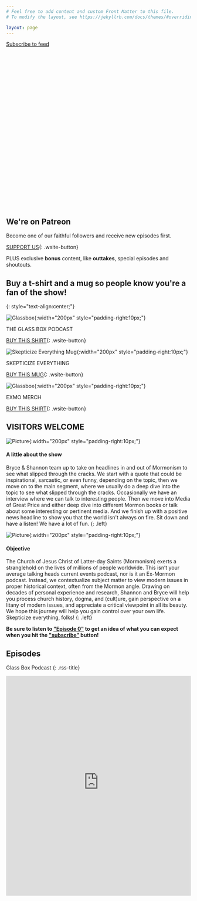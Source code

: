 ```yaml
---
# Feel free to add content and custom Front Matter to this file.
# To modify the layout, see https://jekyllrb.com/docs/themes/#overriding-theme-defaults

layout: page
---
```


<!--
<div class="hero-image" style='background-image: linear-gradient(rgba(0, 0, 0, 0.5), rgba(0, 0, 0, 0.5)), url("GBP website cover.png"); height: 30em; background-position: center; background-repeat: no-repeat; background-size: cover; position: relative;'>
  <div class="hero-text" style='text-align: center; position: absolute; top: 50%; left: 50%; transform: translate(-50%, -50%); color: white; '>
    <h2>A PEEK INSIDE DEEP MORMON DOCTRINE & CULTURE</h2>
    <p>Host - Bryce Blankenagel</p>
    <p>Co-host - Shannon Grover</p>
  </div>
</div>
-->

<script>
  window.podcastData = {"title":"The Glassbox Podcast","subtitle":"Skepticize Everything!","description":"Glass Box Podcast takes a dive into a plethora of topics in and out of Mormonism. We start with a motivational, then headlines centered around the Mormon Church, recommend and review a TV show or movie that you NEED to check out, before we \"unbox\" deep Mormon doctrine. Sometimes we have a guest interview, or Mormon Leaks segment. Finally, we wrap up with a heartwarming headline you may have missed in all the chaos of current events. Hopefully we'll leave you feeling like the world isn't actually on fire in spite of what other media may have you believe.","cover":"GBPUpdate-small-res.jpg","feeds":[{"type":"audio","format":"mp3","url":"http://glassboxpodcast.libsyn.com/rss"}]}
</script>
<script class="podlove-subscribe-button" src="https://cdn.podlove.org/subscribe-button/javascripts/app.js" data-language="en" data-size="medium" data-json-data="podcastData" data-color="#f6b647"></script>
<noscript><a href="https://glassboxpodcast.libsyn.com/rss">Subscribe to feed</a></noscript>

<div class="hero-image" style='background-image: url("GBP website cover.png"); height: 30em'></div>

<!-- ![Glassbox](GBP website cover.png){} -->

<div class="patreon_section"  markdown=1>

## We're on Patreon

Become one of our faithful followers and receive new episodes first.


[<span class="wsite-button-inner">SUPPORT US</span>](https://www.patreon.com/GlassBoxPod){: .wsite-button}

PLUS exclusive **bonus** content, like **outtakes**, special episodes and shoutouts.

</div>


## Buy a t-shirt and a mug so people know you're a fan of the show!
{: style="text-align:center;"}

<div class="row">
  <div class="column3" markdown="1">

![Glassbox](gbp_shirt1.jpg){:width="200px" style="padding-right:10px;"}

THE GLASS BOX PODCAST

[<span class="wsite-button-inner">BUY THIS SHIRT</span>](https://exmomerch.creator-spring.com/listing/glass-box-podcast?product=2&variation=576&size=279){: .wsite-button}

  </div>
  <div class="column3" markdown="1">

![Skepticize Everything Mug](gbp_mug1.jpg){:width="200px" style="padding-right:10px;"}

SKEPTICIZE EVERYTHING

[<span class="wsite-button-inner">BUY THIS MUG</span>](https://exmomerch.creator-spring.com/listing/skepticize-everything-glass-bo?product=658){: .wsite-button}

  </div>
  <div class="column3" markdown="1">

![Glassbox](gbp_shirt2.jpg){:width="200px" style="padding-right:10px;"}

EXMO MERCH

[<span class="wsite-button-inner">BUY THIS SHIRT</span>](https://exmomerch.creator-spring.com/listing/wear-the-truth-exmormon-mercha?product=2&variation=568&size=279){: .wsite-button}

  </div>
</div>


## VISITORS WELCOME

<div class="row">
  <div class="column2" markdown="1">

![Picture](GBPUpdate-full-res.png){:width="200px" style="padding-right:10px;"}

#### A little about the show

Bryce & Shannon team up to take on headlines in and out of Mormonism to see
what slipped through the cracks. We start with a quote that could be
inspirational, sarcastic, or even funny, depending on the topic, then we move
on to the main segment, where we usually do a deep dive into the topic to see
what slipped through the cracks. Occasionally we have an interview where we can
talk to interesting people. Then we move into Media of Great Price and either
deep dive into different Mormon books or talk about some interesting or
pertinent media. And we finish up with a positive news headline to show you
that the world isn't always on fire. Sit down and have a listen! We have a lot
of fun.
{: .left}

  </div>
  <div class="column2" markdown="1">

![Picture](Objective.jpg){:width="200px" style="padding-right:10px;"}

#### Objective

The Church of Jesus Christ of Latter-day Saints (Mormonism) exerts a
stranglehold on the lives of millions of people worldwide. This isn’t your
average talking heads current events podcast, nor is it an Ex-Mormon podcast.
Instead, we contextualize subject matter to view modern issues in proper
historical context, often from the Mormon angle. Drawing on decades of personal
experience and research, Shannon and Bryce will help you process church
history, dogma, and (cult)ure, gain perspective on a litany of modern issues,
and appreciate a critical viewpoint in all its beauty. We hope this journey
will help you gain control over your own life. Skepticize everything, folks!
{: .left}

  </div>
</div>

**Be sure to listen to ["Episode
0"](https://glassboxpodcast.libsyn.com/ep-0-unboxing-the-glass-box-podcast-listen-first)
to get an idea of what you can expect when you hit the ["subscribe"](https://glassboxpodcast.libsyn.com/rss) button!**

## Episodes

<div class=rss-box markdown=1>

Glass Box Podcast
{: .rss-title}

<div id=episodelist />
<script>
const RSS_URL = `https://glassboxpodcast.libsyn.com/rss`;

fetch(RSS_URL)
  .then(response => response.text())
  .then(str => new window.DOMParser().parseFromString(str, "text/xml"))
  .then(data => {
    console.log(data);
    const items = Array.prototype.slice.apply(data.querySelectorAll("item"));
    let html = `<ul class=rss-items>`;
    items.slice(0,3).forEach(el => {
      html += `<li>
          <a href="${el.querySelector("link").innerText}" target="_blank" rel="noopener">${el.querySelector("title").innerHTML}</a>
<div>${el.querySelector("description").getInnerHTML().replace("]]>", "")}</div></li>`;
    });
    //document.getElementById("episodelist").insertAdjacentHTML("beforeend", html);
    document.getElementById("episodelist").innerHTML = html;
  });
</script>
</div>

<noscript><iframe iframebody="0" width="100%" height="600px" style="border:0px;" src="https://glassboxpodcast.libsyn.com/page/1/size/4" title="episodes"></noscript>

## Subscribe

TODO: do we want to keep the email list signup form?

